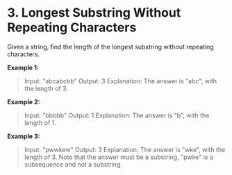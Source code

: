 <h1>3. Longest Substring Without Repeating Characters</h1>

<p>Given a string, find the length of the longest substring without repeating characters.</p>

**Example 1:**

>Input: "abcabcbb"
>Output: 3 
>Explanation: The answer is "abc", with the length of 3. 

**Example 2:**

>Input: "bbbbb"
>Output: 1
>Explanation: The answer is "b", with the length of 1.

**Example 3:**

>Input: "pwwkew"
>Output: 3
>Explanation: The answer is "wke", with the length of 3. 
>Note that the answer must be a substring, "pwke" is a subsequence and not a substring.